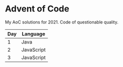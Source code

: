 # Advent of Code

My AoC solutions for 2021. Code of questionable quality.

| Day | Language |
| - | - |
| 1 | Java |
| 2 | JavaScript |
| 3 | JavaScript |

